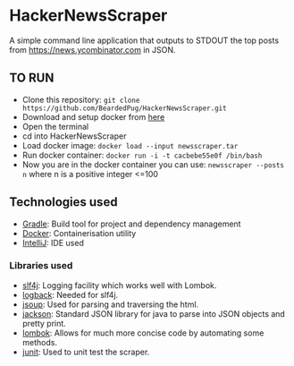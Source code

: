 # HackerNewsScraper
A simple command line application that outputs to STDOUT the top posts from https://news.ycombinator.com in JSON. 

## TO RUN

- Clone this repository: ```git clone https://github.com/BeardedPug/HackerNewsScraper.git```
- Download and setup docker from [here](https://www.docker.com/get-started)
- Open the terminal
- cd into HackerNewsScraper
- Load docker image: ```docker load --input newsscraper.tar```
- Run docker container: ```docker run -i -t cacbebe55e0f /bin/bash```
- Now you are in the docker container you can use: ```newsscraper --posts n``` where n is a positive integer <=100

## Technologies used
- [Gradle](https://gradle.org): Build tool for project and dependency management
- [Docker](https://www.docker.com): Containerisation utility
- [IntelliJ](https://www.jetbrains.com/idea/): IDE used

### Libraries used

- [slf4j](https://www.slf4j.org): Logging facility which works well with Lombok.
- [logback](https://logback.qos.ch): Needed for slf4j.
- [jsoup](https://jsoup.org): Used for parsing and traversing the html.
- [jackson](https://github.com/FasterXML/jackson): Standard JSON library for java to parse into JSON objects and pretty print.
- [lombok](https://projectlombok.org): Allows for much more concise code by automating some methods.
- [junit](https://junit.org/junit5/): Used to unit test the scraper.
